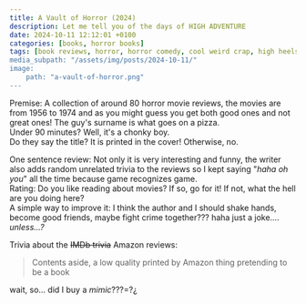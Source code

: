 ```yaml
---
title: A Vault of Horror (2024)
description: Let me tell you of the days of HIGH ADVENTURE
date: 2024-10-11 12:12:01 +0100
categories: [books, horror books]
tags: [book reviews, horror, horror comedy, cool weird crap, high heels and leather, spooktober 2024, they don't say the title]
media_subpath: "/assets/img/posts/2024-10-11/"
image:
    path: "a-vault-of-horror.png"
---
```

<span class="reviewsection">Premise:</span> A collection of around 80 horror movie reviews, the movies are from 1956 to 1974 and as you might guess you get both good ones and not great ones! The guy's surname is what goes on a pizza.<br/>
<span class="reviewsection">Under 90 minutes?</span> Well, it's a chonky boy.<br/>
<span class="reviewsection">Do they say the title?</span> It is printed in the cover! Otherwise, no.

<span class="reviewsection">One sentence review:</span> Not only it is very interesting and funny, the writer also adds random unrelated trivia to the reviews so I kept saying "*haha oh you*" all the time because game recognizes game.<br/>
<span class="reviewsection">Rating:</span> Do you like reading about movies? If so, go for it! If not, what the hell are you doing here?<br/>
<span class="reviewsection">A simple way to improve it:</span> I think the author and I should shake hands, become good friends, maybe fight crime together??? haha just a joke.... *unless...?*

<span class="reviewsection">Trivia about the ~~IMDb trivia~~ Amazon reviews:</span>
> Contents aside, a low quality printed by Amazon thing pretending to be a book

wait, so... did I buy a *mimic*???=?¿
